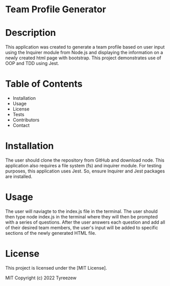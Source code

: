 # Team Profile Generator


# Description
This application was created to generate a team profile based on user input using the Inquirer module from Node.js and displaying the information on a newly created html page with bootstrap. This project demonstrates use of OOP and TDD using Jest.

# Table of Contents
* Installation
* Usage 
* License
* Tests
* Contributors
* Contact

# Installation
The user should clone the repository from GitHub and download node. This application also requires a file system (fs) and inquirer module. For testing purposes, this application uses Jest. So, ensure Inquirer and Jest packages are installed.

# Usage
The user will naviagte to the index.js file in the terminal. The user should then type node index.js in the terminal where they will then be prompted with a series of questions. After the user answers each question and add all of their desired team members, the user's input will be added to specific sections of the newly generated HTML file. 




# License 
This project is licensed under the [MIT License]. 

MIT Copyright (c) 2022 Tyreezew
